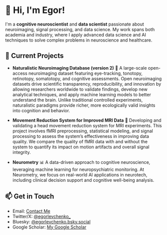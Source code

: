 # 👋 Hi, I'm Egor!  

I'm a **cognitive neuroscientist** and **data scientist** passionate about neuroimaging, signal processing, and data science. My work spans both academia and industry, where I apply advanced data science and AI techniques to solve complex problems in neuroscience and healthcare.


## 🔬 Current Projects  

- **Naturalistic Neuroimaging Database (version 2)** 🧠
  A large-scale open-access neuroimaging dataset featuring eye-tracking, tonotopy, retinotopy, somatotopy, and cognitive assessments. Open neuroimaging datasets drive scientific transparency, reproducibility, and innovation by allowing researchers worldwide to validate findings, develop new analytical techniques, and apply machine learning models to better understand the brain. Unlike traditional controlled experiments, naturalistic paradigms provide richer, more ecologically valid insights into cognition and behavior.

- **Movement Reduction System for Improved MRI Data** 👤
  Developing and validating a head movement reduction system for MRI experiments. This project involves fMRI preprocessing, statistical modeling, and signal processing to assess the system’s effectiveness in improving data quality. We compare the quality of fMRI data with and without the system to quantify its impact on motion artifacts and overall signal integrity.

- **Neurometry** 📊 
  A data-driven approach to cognitive neuroscience, leveraging machine learning for neuropsychiatric monitoring. At Neurometry, we focus on real-world AI applications in neurotech, including clinical decision support and cognitive well-being analysis.


## 📫 Get in Touch  
- Email: [Contact Me](mailto:levchenkoegors@gmail.com)
- Twitter/X: [@egorlevchenko_](https://x.com/egorlevchenko_)
- Bluesky: [@egorlevchenko.bsky.social](https://bsky.app/profile/egorlevchenko.bsky.social)
- Google Scholar: [My Google Scholar](https://scholar.google.com/citations?user=PmOOBdUAAAAJ&hl=en)
  

